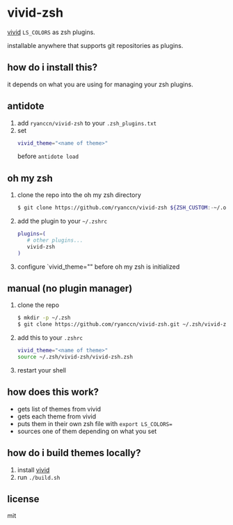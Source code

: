 # vivid-zsh

[vivid](https://github.com/sharkdp/vivid) `LS_COLORS` as zsh plugins.

installable anywhere that supports git repositories as plugins.

## how do i install this?

it depends on what you are using for managing your zsh plugins.

## antidote

1. add `ryanccn/vivid-zsh` to your `.zsh_plugins.txt`
2. set
   ```sh
   vivid_theme="<name of theme>"
   ```
   before `antidote load`

## oh my zsh

1. clone the repo into the oh my zsh directory
   ```sh
   $ git clone https://github.com/ryanccn/vivid-zsh ${ZSH_CUSTOM:-~/.oh-my-zsh/custom}/plugins/vivid-zsh
   ```
2. add the plugin to your `~/.zshrc`
   ```sh
   plugins=(
      # other plugins...
      vivid-zsh
   )
   ```
3. configure `vivid_theme="<name of theme>" before oh my zsh is initialized

## manual (no plugin manager)

1. clone the repo
   ```bash
   $ mkdir -p ~/.zsh
   $ git clone https://github.com/ryanccn/vivid-zsh.git ~/.zsh/vivid-zsh
   ```
2. add this to your `.zshrc`
   ```sh
   vivid_theme="<name of theme>"
   source ~/.zsh/vivid-zsh/vivid-zsh.zsh
   ```
3. restart your shell

## how does this work?

- gets list of themes from vivid
- gets each theme from vivid
- puts them in their own zsh file with `export LS_COLORS=`
- sources one of them depending on what you set

## how do i build themes locally?

1. install [vivid](https://github.com/sharkdp/vivid)
2. run `./build.sh`

## license

mit
